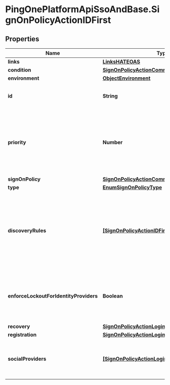 # PingOnePlatformApiSsoAndBase.SignOnPolicyActionIDFirst

## Properties

Name | Type | Description | Notes
------------ | ------------- | ------------- | -------------
**links** | [**LinksHATEOAS**](LinksHATEOAS.md) |  | [optional] 
**condition** | [**SignOnPolicyActionCommonConditionOrOrInner**](SignOnPolicyActionCommonConditionOrOrInner.md) |  | [optional] 
**environment** | [**ObjectEnvironment**](ObjectEnvironment.md) |  | [optional] 
**id** | **String** | A string that specifies the sign-on policy assignment resource’s unique identifier. | [optional] [readonly] 
**priority** | **Number** | An integer that specifies the order in which the policy referenced by this assignment is evaluated during an authentication flow relative to other policies. An assignment with a lower priority will be evaluated first. This is a required property. | 
**signOnPolicy** | [**SignOnPolicyActionCommonSignOnPolicy**](SignOnPolicyActionCommonSignOnPolicy.md) |  | [optional] 
**type** | [**EnumSignOnPolicyType**](EnumSignOnPolicyType.md) |  | 
**discoveryRules** | [**[SignOnPolicyActionIDFirstAllOfDiscoveryRules]**](SignOnPolicyActionIDFirstAllOfDiscoveryRules.md) | The list of IDP discovery rules that are evaluated in order when no user is associated with the user identifier. The maximum number of rules is 100. The condition on which this identity provider is used to authenticate the user is expressed using the PingOne policy condition language | [optional] 
**enforceLockoutForIdentityProviders** | **Boolean** | A boolean that if set to true and if the user&#39;s account is locked (the account.canAuthenticate attribute is set to false), then social sign on with an external identity provider is prevented. | [optional] 
**recovery** | [**SignOnPolicyActionLoginAllOfRecovery**](SignOnPolicyActionLoginAllOfRecovery.md) |  | [optional] 
**registration** | [**SignOnPolicyActionLoginAllOfRegistration**](SignOnPolicyActionLoginAllOfRegistration.md) |  | [optional] 
**socialProviders** | [**[SignOnPolicyActionLoginAllOfSocialProviders]**](SignOnPolicyActionLoginAllOfSocialProviders.md) | An array of strings that specifies the IDs of the identity providers that can be used for the social login sign-on flow. | [optional] 



